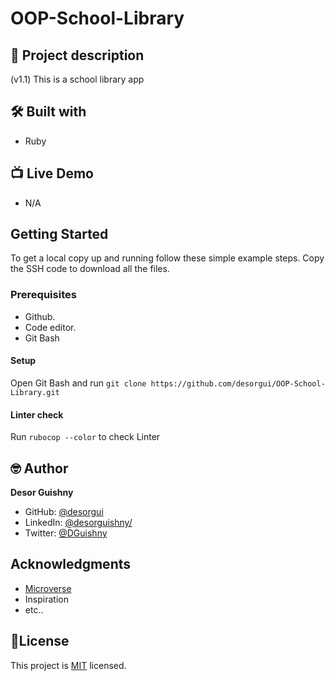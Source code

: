 # OOP-School-Library

## 📑 Project description
(v1.1)
This is a school library app

## 🛠 Built with
- Ruby

## 📺 Live Demo
- N/A

## Getting Started

To get a local copy up and running follow these simple example steps.
Copy the SSH code to download all the files.

### Prerequisites

- Github.
- Code editor.
- Git Bash

#### Setup

Open Git Bash and run
`git clone https://github.com/desorgui/OOP-School-Library.git`


#### Linter check

Run 
`rubocop --color` to check Linter

## 🤓 Author

**Desor Guishny**
- GitHub: [@desorgui](https://github.com/desorgui "Desor's GitHub profile")
- LinkedIn: [@desorguishny/](https://www.linkedin.com/in/desorguishny/ "Desor's Linkedin profile")
- Twitter: [@DGuishny](https://twitter.com/DGuishny "Desor's Twitter profile")

## Acknowledgments

- [Microverse](https://www.microverse.org/)
- Inspiration
- etc..


## 📝License
This project is [MIT](./LICENSE) licensed.